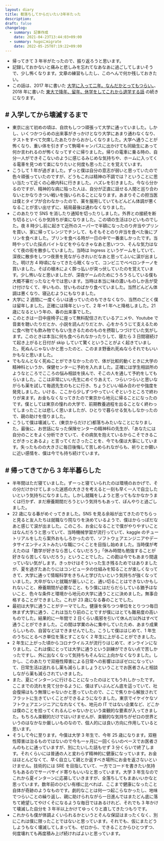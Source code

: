 ```yaml
---
layout: diary
title: 都落ちしてからだいたい3年半たった
description: 
draft: false
changelog:
  - summary: 記事作成
    date: 2021-04-23T13:44:03+09:00
  - summary: hugoにmigrate
    date: 2022-05-25T07:19:22+09:00
---
```


- 帰ってきて 3 年半がたったので、振り返ろうと思います。
- 記録しておかないと痛みと悲しみを忘れてなあなあに過ごしてしまいそうで、少し怖くなります。文章の練習もしたし、このへんで何か残しておきたい。
- この話は、2017 年に書いた [大学に入って二年。なんだかとってもつらい。](https://anond.hatelabo.jp/20170604012351)、 2018 年に書いた [東大で降年、留年、休学をしてこれから退学する話](https://tateyamakaito.hatenablog.com/entry/2018/06/17/214107) の続きになります。

## # 入学してから壊滅するまで

- 東京に出て初めの頃は、自炊もしつつ頑張って大学に通っていました。しかし、いくつかつらめの出来事がきっかけとなり大学にあまり通わなくなり、テストをすべて欠席したあたりからおかしくなりました。大学へ通うことが怖くなり、重い体を引きずって駒場キャンパスに出かけても同級生にあって何か言われるのが怖くなってすぐに帰りました。帰りの電車に乗る時の、自分一人ができそこないのように感じるみじめな気持ちや、ホームに入ってくる電車を見つめて楽になりたいと何度も思ったことを覚えています。
- こうして 1 年が過ぎました。ずっと僕は自分の意志が弱いと思っていたので色々頑張っていたのですが、どうもこれは精神の不調では？ということに思い当たって近くの心療内科に行きました。ハズレを引きました。今なら分かるのですが、精神的な病に陥った人は、自分が正直に話せる人間と巡り合わないとかなりきつい戦いを強いられることになります。あまりそこの担当医は僕とタイプが合わなかったので、薬を服用していてもどんどん体調が悪くなることが言い出せずに、結局最後は通わなくなりました。
- このあたりで SNS を消したり通知を切ったりしました。外界との接続を断ち切るといくらか気持ちが楽になりました。この頃の生活はひどいものでした。夜 8 時少し前に起きて近所のスーパーで半額になったのり弁当やプリンを買い、家に帰ってレンジでチンして、もそもそとのり弁当を食べた後にプリンを食べました。プリンを食べる時が一日の中で一番楽しかったです。当時やっていた採点バイトなどをやらなきゃなあと思いつつ、そんな気力はなくて夜の街を散歩していました。当時は Ingress というゲームをしていて、深夜に散歩をしつつ夜景を見ながらきれいだなあと思ってふいに涙が出ました。明け方 4 時頃になってきたら眠くなって、コンビニでペペロンチーノを買いました。そばの植木によく酔っ払いが突っ伏していたのを覚えています。少し怖いなと思いましたが、深夜ゲームのためにうろうろしている僕も大概不審だったなと今では思います。当時は本当に味の濃いものしか舌が受け付けなくて、辛いもの、甘いものばかり食べていました。当然どんどん体調は悪くなり、寝込むようにもなりました。
- 大学に 2 週間に一度くらいは通っていたのもできなくなり、当然のごとく僕は留年しました。正確には降年といって、2 年->1 年へと降格しました。21 歳になるという年の、春の出来事でした。
- このときは一日中座椅子に座って無料配信されているアニメや、Youtube で音楽を聴いたりだとか、小説を読んだりだとか、心をかろうじて支えるために食べ物でも飲み物でもない生きるためのものを摂取しつづけていた気がします。このときは本当に何も食べられなかったりして、寝たら 3 日間寝続けて起き上がると日付が skip していて驚くということがよく起きていました。死ぬんじゃないかと思ったのと、このまま野垂れ死ぬならそれでもいいかもなと思いました。
- でもなんとなく死ぬことができなかったので、体が比較的動くときに大学の精神科というか、保健センターに予約を入れました。正確には学生相談所のようなところでこころの悩み相談を挟んで、そこの人を通して予約をしてもらいました。ここは非常にいい先生にめぐりあえて、つらいつらいと思いながらも薬を試して毎週先生のもとに行き、ちょうどいい組み合わせや強度を発見しました。いける、ここから少しずつやっていくぞというところで終わりが来ます。お金もなくなってきたので東京から地元に帰ることになったのです。僕としては東京の憧れの大学で、前期教養過程を出ることなく終わってしまったことは悲しく思いましたが、ひとりで暮らせる気もしなかったので、親の助けを借りました。
- こうして僕は壊滅して、(東京からだけど)都落ちみたいなことになりました。最後に、お世話になった保険センターの精神科の先生が、「あなたには自分のことをよく分析できていて、その病気を抱えているからこそできることがきっとあるよ」と言ってくださったことを、今でも僕は大事にしています。失ったものの大きさに毎日後悔して苦しめられながらも、祈りとか願いに近い感情を、僕は今でも持ち続けています。

## # 帰ってきてから 3 年半暮らした

- 半年間はただ寝ていました。ずーっと寝ていられたのは環境のおかげで、その分だけかけてしまった迷惑の大きさを考えると一刻も早く一人で自立したいという気持ちになりました。しかし就職をしようと思ってもなかなかうまくは行かず、まだ療養期間だろうという気持ちもあって、ぼんやりと過ごしました。
- 22 歳になる春がめぐってきました。SNS を見る余裕が出てきたのでちらっと見ると友人たちは就職なり院なりを決めているようで、僕はからっぽだなあと感じて涙が出ました。このころ、お金になることで僕がやりやすいことはなんだろうと思っていて、当時機械学習が流行っていて、kaggle のチュートリアルをしたら案外おもしろかったので、ソフトウェアエンジニアやデータサイエンティストみたいな職につくことを目指し始めました。当時僕が考えたのは「数学が好きなら苦しくないだろう」「休み時間も勉強することが好きなら苦しくないだろう」ということでした。この勘は今でもあまり間違っていない気がします。きっかけはそういった生き残るためではありましたが、夏を過ぎたあたりにはコンピュータの仕組みを知ることが楽しくなってきて、大学に通って情報科学をきちんと学びたいという気持ちが強くなっていました。大卒がないと就職が厳しいこと、通い切ることはできないかもしれないこと、療養期間が必要なこと、もう僕にはだらだらしている猶予はないこと、色々な条件と環境から地元の大学に通うことに決めました。無事合格することができました。これが 23 歳になる春のことでした。
- 最初は大学に通うことがテーマでした。健康を保ちつつ単位をとりつつ毎日休まず大学に通う、これは当たり前のことですが僕にはとても難易度の高いものでした。結果的に一年間で 2 日くらい風邪を引いて休んだ以外はすべて通うことができました。この間は学業のみに集中していたため、あまり成果らしいもの、自習などはできませんでした。こうして僕ははじめて、1 年生のうちにとるべき単位を落とすことなく 2 年生に上がることができました。
- 2 年生に上がった頃からコロナウイルスが流行りはじめて、オンラインになりました。これは僕にとっては大学に通うという訓練ができない点で苦しかったですし、外に出なくなって気持ちもそんなに上向かなくなりました。しかし、このあたりで双極性障害による日常への影響はほぼゼロになっていて、日常生活は送れるし薬も減らしましょうということでお医者さんと相談しながら薬も減らされていきました。
- また、夏にインターンに行けることになったのはとてもうれしかったです。ここまでの流れを見て分かるように、僕はずいぶんどん底を這っていて、社会復帰はもう無理じゃないかと思っていたので、ここで焦りから解放されてフラットに生きていくことができるようになりました。東京でイケイケなソフトウェアエンジニアになれなくても、地元の IT ではない企業など、どこかは僕のことを拾ってくれるんじゃないかという楽観的な要素が入ってきました。もちろん楽観的だけではいけませんが、楽観的な気持ちがゼロの世界というのはなかなか厳しいものなので、個人的には良い方向に作用していると思います。
- そうして今に至ります。今僕は大学 3 年生で、今年 25 歳になります。双極性障害は治るものではないので今も一ヶ月に一回くらいのペースでお医者さんのもとに通っていますが、別にたいした話もせず 3 分くらいで終了します。それくらいには普通の人と変わらず精神的に健康になっています。お金はほとんどなくて、早く自立して親とか返すべき場所にお金を返さないといけません。技術的には SRE を目指していて、一方でコードを書きたい気持ちもあるのでサーバサイド寄りもいいなと思っています。大学 3 年生なのでこれから夏インターンに応募していきますが、全落ちしてもまあいいかなと思っています。数年前のひどい有様に比べれば、ここまで健康になったこと自体が奇跡のようなものです。劇的なことは何一つ起こらなかったし、地味でつらいことの繰り返し、親に助けられながら一日進んではまたどん底に落ちて絶望してやけくそになるような毎日ではあるけれど、それでも 3 年かけて壊滅した自分を 3 年半以上かけてゆっくりと直してきたつもりです。
- これからも僕が体調よくいられるかというとそんな保証はまったくなく、別にこれは僕に限ったことではないと思っています。それでも、仮にまたどうしようもなく壊滅してしまっても、ゼロから、できることからひとつずつ、何度壊れても再度積み上げ続ければよいと思っています。